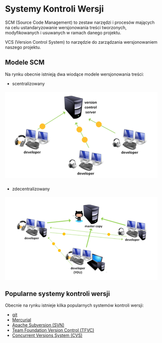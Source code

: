 # Systemy Kontroli Wersji

SCM (Source Code Management) to zestaw narzędzi i procesów mających na celu ustandaryzowanie wersjonowania treści tworzonych, modyfikowanych i usuwanych w ramach danego projektu.

VCS (Version Control System) to narzędzie do zarządzania wersjonowaniem naszego projektu.

## Modele SCM

Na rynku obecnie istnieją dwa wiodące modele wersjonowania treści:

* scentralizowany

##### ![](/assets/vcs.png)

* zdecentralizowany

##### ![](/assets/dvcs.png)

## Popularne systemy kontroli wersji

Obecnie na rynku istnieje kilka popularnych systemów kontroli wersji:

* [git](https://git-scm.com/)
* [Mercurial](https://www.mercurial-scm.org/)
* [Apache Subversion (SVN)](https://subversion.apache.org/)
* [Team Foundation Version Control (TFVC)](https://docs.microsoft.com/en-us/azure/devops/repos/tfvc/overview?view=vsts)
* [Concurrent Versions System (CVS)](http://savannah.nongnu.org/projects/cvs)